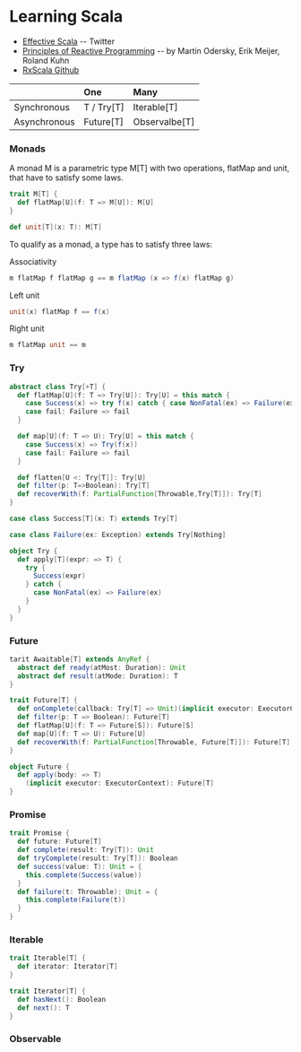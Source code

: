 # Learning Scala
- [Effective Scala](http://twitter.github.io/effectivescala/index.html) -- Twitter
- [Principles of Reactive Programming](https://class.coursera.org/reactive-002/auth) -- by Martin Odersky, Erik Meijer, Roland Kuhn
- [RxScala Github](https://github.com/ReactiveX/RxScala)

|              | One            | Many           |
| :----------- | :------------- | :------------- |
| Synchronous  | T / Try[T]     | Iterable[T]    |
| Asynchronous | Future[T]      | Observalbe[T]  |


### Monads
A monad M is a parametric type M[T] with two operations, flatMap and unit, that have to satisfy some laws.
```scala
trait M[T] {
  def flatMap[U](f: T => M[U]): M[U]
}

def unit[T](x: T): M[T]
```

To qualify as a monad, a type has to satisfy three laws:

Associativity
```scala
m flatMap f flatMap g == m flatMap (x => f(x) flatMap g)
```

Left unit
```scala
unit(x) flatMap f == f(x)
```

Right unit
```scala
m flatMap unit == m
```

### Try
```scala
abstract class Try[+T] {
  def flatMap[U](f: T => Try[U]): Try[U] = this match {
    case Success(x) => try f(x) catch { case NonFatal(ex) => Failure(ex) }
    case fail: Failure => fail
  }

  def map[U](f: T => U): Try[U] = this match {
    case Success(x) => Try(f(x))
    case fail: Failure => fail
  }

  def flatten[U <: Try[T]]: Try[U]
  def filter(p: T=>Boolean): Try[T]
  def recoverWith(f: PartialFunction[Throwable,Try[T]]): Try[T]
}

case class Success[T](x: T) extends Try[T]

case class Failure(ex: Exception) extends Try[Nothing]

object Try {
  def apply[T](expr: => T) {
    try {
      Success(expr)
    } catch {
      case NonFatal(ex) => Failure(ex)
    }
  }
}
```

### Future
```scala
tarit Awaitable[T] extends AnyRef {
  abstract def ready(atMost: Duration): Unit
  abstract def result(atMode: Duration): T
}

trait Future[T] {
  def onComplete(callback: Try[T] => Unit)(implicit executor: ExecutorContext): Unit
  def filter(p: T => Boolean): Future[T]
  def flatMap[U](f: T => Future[S]): Future[S]
  def map[U](f: T => U): Future[U]
  def recoverWith(f: PartialFunction[Throwable, Future[T]]): Future[T]
}

object Future {
  def apply(body: => T)
    (implicit executor: ExecutorContext): Future[T]
}
```

### Promise
```scala
trait Promise {
  def future: Future[T]
  def complete(result: Try[T]): Unit
  def tryComplete(result: Try[T]): Boolean
  def success(value: T): Unit = {
    this.complete(Success(value))
  }
  def failure(t: Throwable): Unit = {
    this.complete(Failure(t))
  }
}
```

### Iterable
```scala
trait Iterable[T] {
  def iterator: Iterator[T]
}

trait Iterator[T] {
  def hasNext(): Boolean
  def next(): T
}
```

### Observable
